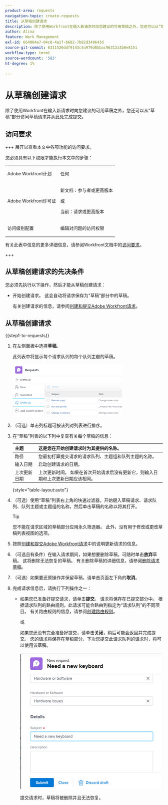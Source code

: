 ```yaml
---
product-area: requests
navigation-topic: create-requests
title: 从草稿创建请求
description: 除了使用Workfront在输入新请求时向您建议的可用草稿之外，您还可以从“草稿”部分访问草稿请求并从此处完成提交。
author: Alina
feature: Work Management
exl-id: 664004e7-04c8-4a1f-b682-7b82d349643d
source-git-commit: 6311526ddf9143c4a979d8bbac96312a3b0e8151
workflow-type: tm+mt
source-wordcount: '583'
ht-degree: 1%

---
```


# 从草稿创建请求

除了使用Workfront在输入新请求时向您建议的可用草稿之外，您还可以从“草稿”部分访问草稿请求并从此处完成提交。

## 访问要求

+++ 展开以查看本文中各项功能的访问要求。

您必须具有以下权限才能执行本文中的步骤：

<table style="table-layout:auto"> 
 <col> 
 <col> 
 <tbody> 
  <tr> 
   <td role="rowheader">Adobe Workfront计划</td> 
   <td> <p>任何 </p> </td> 
  </tr> 
  <tr> 
   <td role="rowheader">Adobe Workfront许可证</td> 
   <td> <p>新文档：参与者或更高版本</p>
   或
   <p>当前：请求或更高版本</p>
    </td> 
  </tr> 
  <tr> 
   <td role="rowheader">访问级别配置</td> 
   <td> <p>编辑对问题的访问权限</p>  </td> 
  </tr> 
 </tbody> 
</table>

有关此表中信息的更多详细信息，请参阅Workfront文档中的[访问要求](/help/quicksilver/administration-and-setup/add-users/access-levels-and-object-permissions/access-level-requirements-in-documentation.md)。

+++

## 从草稿创建请求的先决条件

您必须先执行以下操作，然后才能从草稿创建请求： 

* 开始创建请求。 这会自动将请求保存为“草稿”部分中的草稿。

  有关创建请求的信息，请参阅[创建和提交Adobe Workfront请求](../../../manage-work/requests/create-requests/create-submit-requests.md)。

## 从草稿创建请求

{{step1-to-requests}}

1. 在左侧面板中选择&#x200B;**草稿**。

   此列表中将显示每个请求队列的每个队列主题的草稿。

   ![](assets/nwe-drafts-section-with-list-of-drafts-350x169.png)

1. （可选）单击列标题可按该列对列表进行排序。

1. 在“草稿”列表的以下列中复查有关每个草稿的信息：

   | 主题 | 这是您在开始创建请求时为其提供的名称。 |
   |---|---|
   | 路径 | 您最初打算提交请求的请求队列、主题组和队列主题的名称。 |
   | 输入日期 | 启动创建请求的日期。 |
   | 上次更新日期 | 上次更新时间。 如果在首次开始请求后没有更新它，则输入日期和上次更新日期应该相同。 |

   {style="table-layout:auto"}

1. （可选）使用“草稿”列表右上角的快速过滤器，开始键入草稿请求、请求队列、队列主题或主题组的名称，然后单击草稿的名称以将其打开。

   >[!TIP]
   >
   >您不能在请求区域的草稿部分应用永久筛选器。 此外，没有用于修改或更改草稿列表视图的选项。

1. 按照[创建和提交Adobe Workfront请求](../../../manage-work/requests/create-requests/create-submit-requests.md)中的说明更新请求的信息。
1. （可选且有条件）在输入请求期间，如果想要删除草稿，可随时单击&#x200B;**放弃**&#x200B;草稿。 这将删除无法恢复的草稿。 有关删除草稿的详细信息，请参阅[删除请求草稿](../../../manage-work/requests/create-requests/delete-request-draft.md)。

1. （可选）如果要还原操作并保留草稿，请单击页面左下角的&#x200B;**取消**。

1. 完成请求信息后，请执行下列操作之一：

   * 如果您已准备好提交请求，请单击&#x200B;**提交**。 请求将保存在已提交部分中。 根据请求队列的路由规则，此请求可能会路由到指定为“请求队列”的不同项目。 有关路由规则的信息，请参阅[创建路由规则](../../../manage-work/requests/create-and-manage-request-queues/create-routing-rules.md)。

     或

     如果您还没有完全准备好提交，请单击&#x200B;**关闭**，稍后可能会返回并完成提交。 您的请求将保存在草稿部分，下次您提交此请求队列的请求时，将可以使用该草稿。

     ![](assets/nwe-submit-close-discard-draft-buttons-on-new-request-350x340.png)

     提交请求时，草稿将被删除并且无法恢复。
